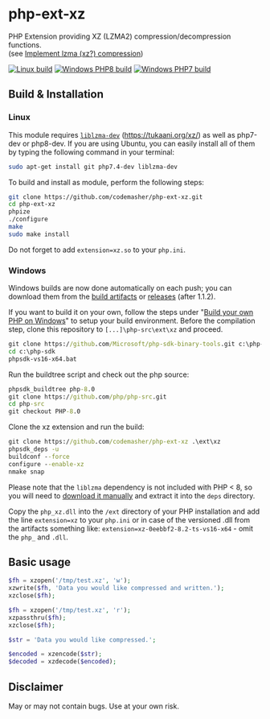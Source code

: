 # php-ext-xz

PHP Extension providing XZ (LZMA2) compression/decompression functions.<br/>
(see [Implement lzma (xz?) compression](https://news-web.php.net/php.internals/106654))

[![Linux build](https://github.com/codemasher/php-ext-xz/workflows/Linux/badge.svg)](https://github.com/codemasher/php-ext-xz/actions/workflows/linux.yml)
[![Windows PHP8 build](https://github.com/codemasher/php-ext-xz/workflows/Windows-PHP8/badge.svg)](https://github.com/codemasher/php-ext-xz/actions/workflows/windows-php8.yml)
[![Windows PHP7 build](https://github.com/codemasher/php-ext-xz/workflows/Windows-PHP7/badge.svg)](https://github.com/codemasher/php-ext-xz/actions/workflows/windows-php7.yml)

## Build & Installation

### Linux

This module requires [`liblzma-dev`](https://packages.ubuntu.com/search?lang=de&keywords=liblzma-dev&searchon=names) (https://tukaani.org/xz/) as well as php7-dev or php8-dev.
If you are using Ubuntu, you can easily install all of them by typing the following command in your terminal:
```bash
sudo apt-get install git php7.4-dev liblzma-dev
```
To build and install as module, perform the following steps:
```bash
git clone https://github.com/codemasher/php-ext-xz.git
cd php-ext-xz
phpize
./configure
make
sudo make install
```

Do not forget to add `extension=xz.so` to your `php.ini`.

### Windows
Windows builds are now done automatically on each push; you can download them from the [build artifacts](https://docs.github.com/en/actions/managing-workflow-runs/downloading-workflow-artifacts) or [releases](https://github.com/codemasher/php-ext-xz/releases) (after 1.1.2).

If you want to build it on your own, follow the steps under "[Build your own PHP on Windows](https://wiki.php.net/internals/windows/stepbystepbuild_sdk_2)" to setup your build environment.
Before the compilation step, clone this repository to `[...]\php-src\ext\xz` and proceed.

```bat
git clone https://github.com/Microsoft/php-sdk-binary-tools.git c:\php-sdk
cd c:\php-sdk
phpsdk-vs16-x64.bat
```
Run the buildtree script and check out the php source:
```bat
phpsdk_buildtree php-8.0
git clone https://github.com/php/php-src.git
cd php-src
git checkout PHP-8.0
```
Clone the xz extension and run the build:
```bat
git clone https://github.com/codemasher/php-ext-xz .\ext\xz
phpsdk_deps -u
buildconf --force
configure --enable-xz
nmake snap
```

Please note that the `liblzma` dependency is not included with PHP < 8, so you will need to [download it manually](https://windows.php.net/downloads/php-sdk/deps/vs16/x64/liblzma-5.2.5-vs16-x64.zip) and extract it into the `deps` directory.

Copy the `php_xz.dll` into the `/ext` directory of your PHP installation and add the line `extension=xz` to your `php.ini` or in case of the versioned .dll from the artifacts something like: `extension=xz-0eebbf2-8.2-ts-vs16-x64` - omit the `php_` and `.dll`.

## Basic usage

```php
$fh = xzopen('/tmp/test.xz', 'w');
xzwrite($fh, 'Data you would like compressed and written.');
xzclose($fh);

$fh = xzopen('/tmp/test.xz', 'r');
xzpassthru($fh);
xzclose($fh);
```

```php
$str = 'Data you would like compressed.';

$encoded = xzencode($str);
$decoded = xzdecode($encoded);
```

## Disclaimer
May or may not contain bugs. Use at your own risk.
